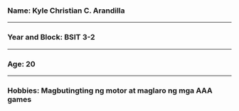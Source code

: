 ### Name: Kyle Christian C. Arandilla
---
### Year and Block: BSIT 3-2
---
### Age: 20
---
### Hobbies: Magbutingting ng motor at maglaro ng mga AAA games